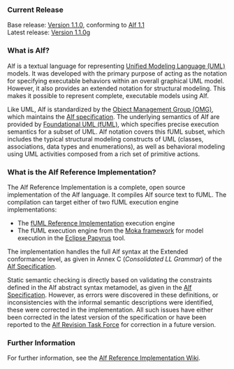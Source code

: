 ### Current Release
Base release: [Version 1.1.0](https://github.com/ModelDriven/Alf-Reference-Implementation/releases/tag/v1.1.0), conforming to [Alf 1.1](http://www.omg.org/spec/ALF/1.1)<br>
Latest release: [Version 1.1.0g](https://github.com/ModelDriven/Alf-Reference-Implementation/releases/tag/v1.1.0g)

### What is Alf?

Alf is a textual language for representing [Unified Modeling Language (UML)](http://www.uml.org) models. It was developed with the primary purpose of acting as the notation for specifying executable behaviors within an overall graphical UML model. However, it also provides an extended notation for structural modeling. This makes it possible to represent complete, executable models using Alf.

Like UML, Alf is standardized by the [Object Management Group (OMG)](http://www.omg.org), which maintains the [Alf specification](http://www.omg.org/spec/ALF). The underlying semantics of Alf are provided by [Foundational UML (fUML)](http://www.omg.org/spec/FUML), which specifies precise execution semantics for a subset of UML. Alf notation covers this fUML subset, which includes the typical structural modeling constructs of UML (classes, associations, data types and enumerations), as well as behavioral modeling using UML activities composed from a rich set of primitive actions.

### What is the Alf Reference Implementation?

The Alf Reference Implementation is a complete, open source implementation of the Alf language. It compiles Alf source text to fUML. The compilation can target either of two fUML execution engine implementations:

* The [fUML Reference Implementation](http://fuml.modeldriven.org) execution engine
* The fUML execution engine from the [Moka framework](http://wiki.eclipse.org/Papyrus/UserGuide/ModelExecution) for model execution in the [Eclipse Papyrus](http://www.eclipse.org/papyrus) tool.

The implementation handles the full Alf syntax at the Extended conformance level, as given in Annex C (*Consolidated LL Grammar*) of the [Alf Specification](http://www.omg.org/spec/ALF/Current).

Static semantic checking is directly based on validating the constraints defined in the Alf abstract syntax metamodel, as given in the [Alf Specification](http://www.omg.org/spec/ALF/Current). However, as errors were discovered in these definitions, or inconsistencies with the informal semantic descriptions were identified, these were corrected in the implementation. All such issues have either been corrected in the latest version of the specification or have been reported to the [Alf Revision Task Force](http://issues.omg.org/issues/task-force/ALF11) for correction in a future version.

### Further Information

For further information, see the [Alf Reference Implementation Wiki](https://github.com/ModelDriven/Alf-Reference-Implementation/wiki).
